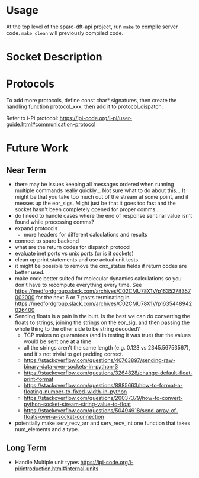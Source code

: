 # Usage
At the top level of the sparc-dft-api project, run `make` to compile server
code. `make clean` will previously compiled code.
# Socket Description



# Protocols
To add more protocols, define const char* signatures, then create the handling function protocol_xxx, then add it to protocol_dispatch.

Refer to i-Pi protocol: https://ipi-code.org/i-pi/user-guide.html#communication-protocol


# Future Work
## Near Term
* there may be issues keeping all messages ordered when running multiple commands really quickly... Not sure what to do about this... It might be that you take too much out of the stream at some point, and it messes up the eor_sigs. Might just be that it goes too fast and the socket hasn't been completely opened for proper comms...
* do I need to handle cases where the end of response sentinal value isn't found while processing comms?
* expand protocols
    * more headers for different calculations and results
* connect to sparc backend
* what are the return codes for dispatch protocol
* evaluate inet ports vs unix ports (or is it sockets)
* clean up print statements and use actual unit tests
* it might be possible to remove the cnx_status fields if return codes are better used.
* make code better suited for molecular dynamics calculations so you don't have to recompute everything every time. See https://medfordgroup.slack.com/archives/C02CMU78X1V/p1635278357002000 for the next 6 or 7 posts terminating in https://medfordgroup.slack.com/archives/C02CMU78X1V/p1635448942026400 
* Sending floats is a pain in the butt. Is the best we can do converting the floats to strings,   joining the strings on the eor_sig, and then passing the whole thing to the other side to be string decoded?
    * TCP makes no guarantees (and in testing it was true) that the values would be sent one at a time
    * all the strings aren't the same length (e.g. 0.123 vs 2345.56753567), and it's not trivial to get padding correct. 
    * https://stackoverflow.com/questions/40763897/sending-raw-binary-data-over-sockets-in-python-3
    * https://stackoverflow.com/questions/3264828/change-default-float-print-format
    * https://stackoverflow.com/questions/8885663/how-to-format-a-floating-number-to-fixed-width-in-python
    * https://stackoverflow.com/questions/20037379/how-to-convert-python-socket-stream-string-value-to-float
    * https://stackoverflow.com/questions/50494918/send-array-of-floats-over-a-socket-connection
* potentially make serv_recv_arr and serv_recv_int one function that takes num_elements and a type.

## Long Term
* Handle Multiple unit types https://ipi-code.org/i-pi/introduction.html#internal-units